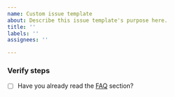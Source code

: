 ```yaml
---
name: Custom issue template
about: Describe this issue template's purpose here.
title: ''
labels: ''
assignees: ''

---
```


### Verify steps

- [ ] Have you already read the [FAQ](https://github.com/engageub/InternetIncome#grey_question-faq) section?
